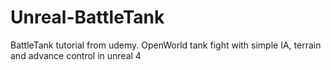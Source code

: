 # Unreal-BattleTank
BattleTank tutorial from udemy.  OpenWorld tank fight with simple IA, terrain and advance control in unreal 4
